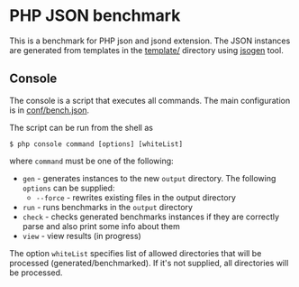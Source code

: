 # PHP JSON benchmark

This is a benchmark for PHP json and jsond extension. The JSON instances are generated from templates in the [template/](templates/) directory using [jsogen](https://github.com/bukka/jsogen) tool.

## Console

The console is a script that executes all commands. The main configuration is in [conf/bench.json](conf/bench.json).

The script can be run from the shell as

```
$ php console command [options] [whiteList]
```

where `command` must be one of the following:

* `gen` - generates instances to the new `output` directory. The following `options` can be supplied:
  * `--force` - rewrites existing files in the output directory
* `run` - runs benchmarks in the `output` directory
* `check` - checks generated benchmarks instances if they are correctly parse and also print some info about them
* `view` - view results (in progress)

The option `whiteList` specifies list of allowed directories that will be processed (generated/benchmarked). If it's not supplied, all directories will be processed.
